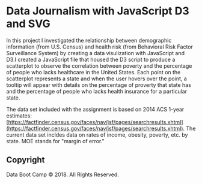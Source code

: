 # Data Journalism with JavaScript D3 and SVG
In this project I investigated the relationship between demographic information (from U.S. Census) and health risk (from Behavioral Risk Factor Surveillance System) by creating a data visulization with JavaScript and D3.I created a JavaScript file that housed the D3 script to produce a scatterplot to observe the correlation between poverty and the percentage of people who lacks healthcare in the United States. Each point on the scatterplot represents a state and when the user hovers over the point, a tooltip will appear with details on the percentage of proverty that state has and the percentage of people who lacks health insurance for a particular state.

The data set included with the assignment is based on 2014 ACS 1-year estimates: [https://factfinder.census.gov/faces/nav/jsf/pages/searchresults.xhtml](https://factfinder.census.gov/faces/nav/jsf/pages/searchresults.xhtml). The current data set incldes data on rates of income, obesity, poverty, etc. by state. MOE stands for "margin of error."

## Copyright

Data Boot Camp © 2018. All Rights Reserved.
